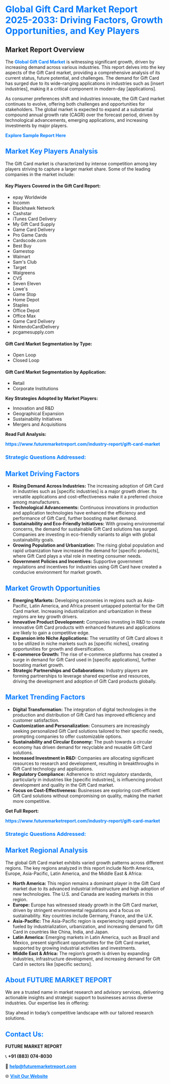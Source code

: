 <h1 style="color: #007BFF;">Global Gift Card Market Report 2025-2033: Driving Factors, Growth Opportunities, and Key Players</h1>

<section id="overview">
<h2>Market Report Overview</h2>
<p>The <a href="https://www.futuremarketreport.com/industry-report/gift-card-market" style="color: #007BFF; text-decoration: none;"><strong>Global Gift Card Market</strong></a> is witnessing significant growth, driven by increasing demand across various industries. This report delves into the key aspects of the Gift Card market, providing a comprehensive analysis of its current status, future potential, and challenges. The demand for Gift Card has surged due to its wide-ranging applications in industries such as [insert industries], making it a critical component in modern-day [applications].</p>
<p>As consumer preferences shift and industries innovate, the Gift Card market continues to evolve, offering both challenges and opportunities for stakeholders. The global market is expected to expand at a substantial compound annual growth rate (CAGR) over the forecast period, driven by technological advancements, emerging applications, and increasing investments by major players.</p>
</section>

<section id="overview">
<p><a href="https://www.futuremarketreport.com/request-sample/reportId=104413" style="color: #007BFF; text-decoration: none;"><strong>Explore Sample Report Here</strong></a></p>
</section>

<section id="key-players">
<h2 style="color: #007BFF;">Market Key Players Analysis</h2>
<p>The Gift Card market is characterized by intense competition among key players striving to capture a larger market share. Some of the leading companies in the market include:</p>
<h4>Key Players Covered in the Gift Card Report:</h4>
<ul><li>epay Worldwide</li><li>Incomm</li><li>Blackhawk Network</li><li>Cashstar</li><li>iTunes Card Delivery</li><li>My Gift Card Supply</li><li>Game Card Delivery</li><li>Pro Game Cards</li><li>Cardscode.com</li><li>Best Buy</li><li>Gamestop</li><li>Walmart</li><li>Sam&#039;s Club</li><li>Target</li><li>Walgreens</li><li>CVS</li><li>Seven Eleven</li><li>Lowe&#039;s</li><li>Game Stop</li><li>Home Depot</li><li>Staples</li><li>Office Depot</li><li>Office Max</li><li>Game Card Delivery</li><li>NintendoCardDelivery</li><li>pcgamesupply.com</li></ul>
<h4>Gift Card Market Segmentation by Type:</h4>
<ul><li>Open Loop</li><li>Closed Loop</li></ul>

<h4>Gift Card Market Segmentation by Application:</h4>
<ul><li>Retail</li><li>Corporate Institutions</li></ul>
<p><strong>Key Strategies Adopted by Market Players:</strong></p>
<ul>
<li>Innovation and R&D</li>
<li>Geographical Expansion</li>
<li>Sustainability Initiatives</li>
<li>Mergers and Acquisitions</li>
</ul>
</section>

<section>
<p><strong>Read Full Analysis: </strong></p><a href="https://www.futuremarketreport.com/industry-report/gift-card-market" style="color: #007BFF; text-decoration: none;"><strong>https://www.futuremarketreport.com/industry-report/gift-card-market</strong></a>
<h3 style="color: #007BFF;">Strategic Questions Addressed:</h3>
</section>

<section id="driving-factors">
<h2 style="color: #007BFF;">Market Driving Factors</h2>
<ul>
<li><strong>Rising Demand Across Industries:</strong> The increasing adoption of Gift Card in industries such as [specific industries] is a major growth driver. Its versatile applications and cost-effectiveness make it a preferred choice among manufacturers.</li>
<li><strong>Technological Advancements:</strong> Continuous innovations in production and application technologies have enhanced the efficiency and performance of Gift Card, further boosting market demand.</li>
<li><strong>Sustainability and Eco-Friendly Initiatives:</strong> With growing environmental concerns, the demand for sustainable Gift Card solutions has surged. Companies are investing in eco-friendly variants to align with global sustainability goals.</li>
<li><strong>Growing Population and Urbanization:</strong> The rising global population and rapid urbanization have increased the demand for [specific products], where Gift Card plays a vital role in meeting consumer needs.</li>
<li><strong>Government Policies and Incentives:</strong> Supportive government regulations and incentives for industries using Gift Card have created a conducive environment for market growth.</li>
</ul>
</section>

<section id="growth-opportunities">
<h2 style="color: #007BFF;">Market Growth Opportunities</h2>
<ul>
<li><strong>Emerging Markets:</strong> Developing economies in regions such as Asia-Pacific, Latin America, and Africa present untapped potential for the Gift Card market. Increasing industrialization and urbanization in these regions are key growth drivers.</li>
<li><strong>Innovative Product Development:</strong> Companies investing in R&D to create innovative Gift Card products with enhanced features and applications are likely to gain a competitive edge.</li>
<li><strong>Expansion into Niche Applications:</strong> The versatility of Gift Card allows it to be utilized in niche markets such as [specific niches], creating opportunities for growth and diversification.</li>
<li><strong>E-commerce Growth:</strong> The rise of e-commerce platforms has created a surge in demand for Gift Card used in [specific applications], further boosting market growth.</li>
<li><strong>Strategic Partnerships and Collaborations:</strong> Industry players are forming partnerships to leverage shared expertise and resources, driving the development and adoption of Gift Card products globally.</li>
</ul>
</section>

<section id="trending-factors">
<h2 style="color: #007BFF;">Market Trending Factors</h2>
<ul>
<li><strong>Digital Transformation:</strong> The integration of digital technologies in the production and distribution of Gift Card has improved efficiency and customer satisfaction.</li>
<li><strong>Customization and Personalization:</strong> Consumers are increasingly seeking personalized Gift Card solutions tailored to their specific needs, prompting companies to offer customizable options.</li>
<li><strong>Sustainability and Circular Economy:</strong> The push towards a circular economy has driven demand for recyclable and reusable Gift Card solutions.</li>
<li><strong>Increased Investment in R&D:</strong> Companies are allocating significant resources to research and development, resulting in breakthroughs in Gift Card technology and applications.</li>
<li><strong>Regulatory Compliance:</strong> Adherence to strict regulatory standards, particularly in industries like [specific industries], is influencing product development and quality in the Gift Card market.</li>
<li><strong>Focus on Cost-Effectiveness:</strong> Businesses are exploring cost-efficient Gift Card solutions without compromising on quality, making the market more competitive.</li>
</ul>
</section>

<section>
<p><strong>Get Full Report: </strong></p><a href="https://www.futuremarketreport.com/industry-report/gift-card-market" style="color: #007BFF; text-decoration: none;"><strong>https://www.futuremarketreport.com/industry-report/gift-card-market</strong></a>
<h3 style="color: #007BFF;">Strategic Questions Addressed:</h3>
</section>


<section id="regional-analysis">
<h2 style="color: #007BFF;">Market Regional Analysis</h2>
<p>The global Gift Card market exhibits varied growth patterns across different regions. The key regions analyzed in this report include North America, Europe, Asia-Pacific, Latin America, and the Middle East & Africa:</p>
<ul>
<li><strong>North America:</strong> This region remains a dominant player in the Gift Card market due to its advanced industrial infrastructure and high adoption of new technologies. The U.S. and Canada are leading markets in this region.</li>
<li><strong>Europe:</strong> Europe has witnessed steady growth in the Gift Card market, driven by stringent environmental regulations and a focus on sustainability. Key countries include Germany, France, and the U.K.</li>
<li><strong>Asia-Pacific:</strong> The Asia-Pacific region is experiencing rapid growth, fueled by industrialization, urbanization, and increasing demand for Gift Card in countries like China, India, and Japan.</li>
<li><strong>Latin America:</strong> Emerging markets in Latin America, such as Brazil and Mexico, present significant opportunities for the Gift Card market, supported by growing industrial activities and investments.</li>
<li><strong>Middle East & Africa:</strong> The region’s growth is driven by expanding industries, infrastructure development, and increasing demand for Gift Card in sectors like [specific sectors].</li>
</ul>
</section>

<footer>
<h2 style="color: #007BFF;">About FUTURE MARKET REPORT</h2>
<p>We are a trusted name in market research and advisory services, delivering actionable insights and strategic support to businesses across diverse industries. Our expertise lies in offering:</p>

<p>Stay ahead in today’s competitive landscape with our tailored research solutions.</p>

<h2 style="color: #007BFF;">Contact Us:</h2>
<p><strong>FUTURE MARKET REPORT</strong></p>
<p>📞 <strong>+91 (883) 074-8030</strong></p>
<p>📧 <strong><a href="mailto:help@futuremarketreport.com" style="color: #007BFF;">help@futuremarketreport.com</a></strong></p>
<p>🌐 <strong><a href="https://www.futuremarketreport.com/" style="color: #007BFF;">Visit Our Website</a></strong></p>
</footer>
